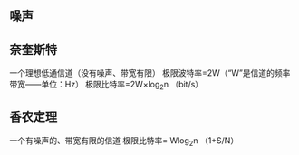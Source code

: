 

## 噪声

## 奈奎斯特
一个理想低通信道（没有噪声、带宽有限）
极限波特率=2W（“W”是信道的频率带宽——单位：Hz）
极限比特率=2W×log$_2$n （bit/s）
## 香农定理
一个有噪声的、带宽有限的信道
极限比特率= Wlog$_2$n （1+S/N）
<!--stackedit_data:
eyJoaXN0b3J5IjpbMTI2OTYwMTc0MF19
-->